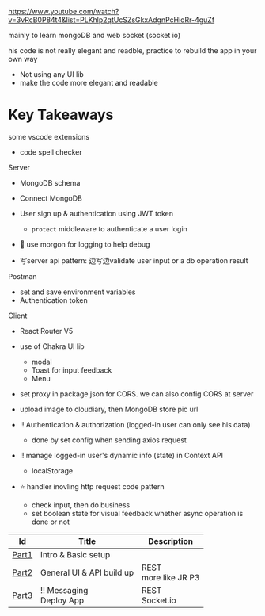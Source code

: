 https://www.youtube.com/watch?v=3vRcB0P84t4&list=PLKhlp2qtUcSZsGkxAdgnPcHioRr-4guZf

mainly to learn mongoDB and web socket (socket io)



his code is not really elegant and readble, practice to rebuild the app in your own way

+ Not using any UI lib
+ make the code more elegant and readable



# Key Takeaways

some vscode extensions

+ code spell checker

Server

+ MongoDB schema
+ Connect MongoDB
+ User sign up & authentication using JWT token
  + `protect` middleware to authenticate a user login

+ :gem: use morgon for logging to help debug
+ 写server api pattern: 边写边validate user input or a db operation result

Postman

+ set and save environment variables
+ Authentication token



Client

+ React Router V5 
+ use of Chakra UI lib
  + modal
  + Toast for input feedback
  + Menu

+ set proxy in package.json for CORS. we can also config CORS at server 
+ upload image to cloudiary, then MongoDB store pic url
+ :bangbang: Authentication & authorization (logged-in user can only see his data)
  + done by set config when sending axios request

+ :bangbang: manage logged-in user's dynamic info (state) in Context API
  + localStorage

+ :star: handler inovling http request code pattern
  + check input, then do business
  + set boolean state for visual feedback whether async operation is done or not







| Id                  | Title                                | Description              |
| ------------------- | ------------------------------------ | ------------------------ |
| [Part1](./part1.md) | Intro & Basic setup                  |                          |
| [Part2](./part2.md) | General UI & API build up            | REST <br>more like JR P3 |
| [Part3](./part3.md) | :bangbang: Messaging <br> Deploy App | REST <br>Socket.io       |

